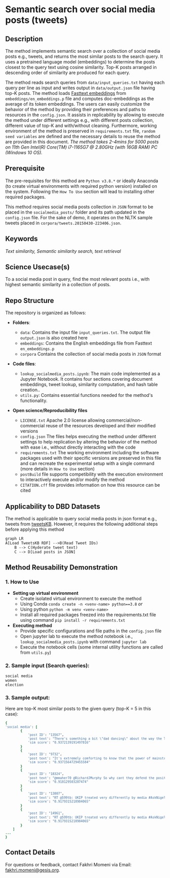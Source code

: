 # Semantic search over social media posts (tweets)

## Description
The method implements semantic search over a collection of social media posts e.g., tweets, and returns the most similar posts to the search query. It uses a pretrained language model (embeddings) to determine the posts closest to the query text using cosine similarity. Top-K posts arranged in descending order of similarity are produced for each query.

The method reads search queries from `data/input_queries.txt` having each query per line as input and writes output in `data/output.json` file having top-K posts. The method loads [Fasttext embeddings](https://dl.fbaipublicfiles.com/fasttext/vectors-english/wiki-news-300d-1M.vec.zip) from `embeddings/en_embeddings.p` file and computes doc-embeddings as the average of its token embeddings.
The users can easily customize the behavior of the method by providing their preferences and paths to resources in the `config.json`. It assists in replicability by allowing to execute the method under different settings e.g., with different posts collection, different value of top-K and with/without cleaning. Furthermore, working environment of the method is preserved in `requirements.txt` file, `random seed variables` are defined and the necessary details to reuse the method are provided in this document. *The method takes 2-4mins for 5000 posts on 11th Gen Intel(R) Core(TM) i7-1165G7 @ 2.80GHz (with 16GB RAM) PC (Windows 10 OS).* 

## Prerequisite
The pre-requisites for this method are `Python v3.8.*` or ideally Anaconda (to create virtual environments with required python version) installed on the system. Following the `How To Use` section will lead to installing other required packages.

This method requires social media posts collection in `JSON` format to be placed in the `socialmedia_posts/` folder and its path updated in the `config.json` file. For the sake of demo, it operates on the NLTK sample tweets placed in `corpora/tweets.20150430-223406.json`.

## Keywords
*Text similarity, Semantic similarity search, text retrieval* 

## Science Usecase(s)
To a social media post in query, find the most relevant posts i.e., with highest semantic similarity in a collection of posts.   

## Repo Structure
The repository is organized as follows:
- **Folders**:
  - `data`: Contains the input file `input_queries.txt`. The output file `output.json` is also created here
  - `embeddings`: Contains the English embeddings file from Fasttext `en_embeddings.p`
  - `corpora` Contains the collection of social media posts in `JSON` format

- **Code files**:
  - `lookup_socialmedia_posts.ipynb`: The main code implemented as a Jupyter Notebook. It contains four sections covering document embeddings, tweet lookup, similarity computation, and hash table creation..
  - `utils.py`: Contains essential functions needed for the method's functionality.
    
- **Open science/Reproducibility files**
  - `LICENSE.txt` Apache 2.0 license allowing commercial/non-commercial reuse of the resources developed and their modified versions
  - `config.json` The files helps executing the method under different settings to help replication by altering the behavior of the method with ease i.e., without directly interacting with the code
  - `requirements.txt` The working environment including the software packages used with their specific versions are preserved in this file and can recreate the experimental setup with a single command (more details in `How to Use` section)
  -  `postBuild` file supports competibility with the execution environment to interactively execute and/or modify the method
  -  `CITATION.cff` file provides information on how this resource can be cited

  
## Applicability to DBD Datasets
The method is applicable to query social media posts in json format e.g., tweets from [tweetsKB](https://data.gesis.org/tweetskb/). However, it requires the following additional steps before applying this method

```mermaid
graph LR
A[Load TweetsKB RDF] -->B(Read Tweet IDs)
    B --> C(Hyderate tweet text)
    C --> D[Load posts in JSON]
```

## Method Reusability Demonstration
### 1. How to Use
- **Setting up virtual environment**
    - Create isolated virtual environment to execute the method
    - Using Conda `conda create -n <venv-name> python==3.8` *or*
    - Using python `python -m venv <venv-name>`
    - Install all required packages freezed into the requirements.txt file using command `pip install -r requirements.txt` 
- **Executing method**
    - Provide specific configurations and file paths in the `config.json` file
    - Open jupyter lab to execute the method notebook i.e., `lookup_socialmedia_posts.ipynb` with command `jupyter lab`
    - Execute the notebook cells (some internal utility functions are called from `utils.py`)


### 2. Sample input (Search queries):

`social media` \
`women` \
`election`


### 3. Sample output:
Here are top-K most similar posts to the given query (top-K = 5 in this case):
<small>
```ruby
{
'social media': [
        {
            'post ID': "13567",
            'post text': "There's something a bit \"dad dancing\" about the way the Tories try to electioneer via social media https://t.co/WH0cmv76VD",
            'sim score': "0.9372139191497816" 
        }
        {
            'post ID': "9732",
            'post text': "It's extremely comforting to know that the power of mainstream media has been diluted by social media? #SNP",
            'sim score': "0.9371564729455584" 
        }
        {
            'post ID': "18324",
            'post text': "@mmaher70 @RichardJMurphy So why cant they defend the position thats just total incompetence constantly allow Tories to set agenda esp media",
            'sim score': "0.918129503287474" 
        }
        {
            'post ID': "13807",
            'post text': "RT @599tb: UKIP treated very differently by media #AskNigelFarage http://t.co/pLxsraTDTJ",
            'sim score': "0.9179315218984065" 
        }
        {
            'post ID': "14961",
            'post text': "RT @599tb: UKIP treated very differently by media #AskNigelFarage http://t.co/pLxsraTDTJ",
            'sim score': "0.9179315218984065" 
        }
    ]
...
}
```
</small>

## Contact Details
For questions or feedback, contact Fakhri Momeni via Email: fakhri.momeni@gesis.org.






